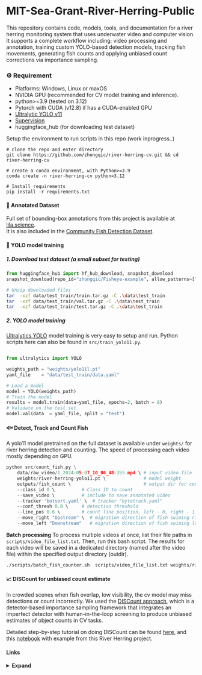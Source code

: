 # MIT-Sea-Grant-River-Herring-Public
This repository contains code, models, tools, and documentation for a river herring monitoring system that uses underwater video and computer vision. It supports a complete workflow including: video processing and annotation, training custom YOLO-based detection models, tracking fish movements, generating fish counts and applying unbiased count corrections via importance sampling.


### ⚙️ Requirement
  * Platforms: Windows, Linux or maxOS
  * NVIDIA GPU (recommended for CV model training and inference).
  * python>=3.9 (tested on 3.12)
  * Pytorch with CUDA (v12.8) if has a CUDA-enabled GPU
  * [Ultralytic YOLO v11](https://github.com/ultralytics/ultralytics)
  * [Supervision](https://supervision.roboflow.com/latest/)
  * huggingface_hub (for downloading test dataset)

Setup the environment to run scripts in this repo (work inprogress..)
```
# clone the repo and enter directory
git clone https://github.com/zhongqic/river-herring-cv.git && cd river-herring-cv

# create a conda environment, with Python>=3.9
conda create -n river-herring-cv python=3.12

# Install requirements
pip install -r requirements.txt
```


#### 📁 Annotated Dataset
Full set of bounding-box annotations from this project is available at [lila.science](https://lila.science/datasets/mit-sea-grant-river-herring/).      
It is also included in the [Community Fish Detection Dataset](https://lila.science/datasets/community-fish-detection-dataset/).  


#### 🤖 YOLO model training

##### 1. Download test dataset (a small subset for testing)
```python
from huggingface_hub import hf_hub_download, snapshot_download
snapshot_download(repo_id="zhongqic/Fisheye-example", allow_patterns=["*.tar.gz", "data.yaml"], repo_type="dataset", local_dir="data/test_train")

```

```bash
# Unzip downloaded files
tar  -xzf data/test_train/train.tar.gz -C .\data\test_train
tar  -xzf data/test_train/val.tar.gz -C .\data\test_train
tar  -xzf data/test_train/test.tar.gz -C .\data\test_train
```

##### 2. YOLO model training
[Ultralytics YOLO](https://github.com/ultralytics/ultralytics) model training is very easy to setup and run.  Python scripts here can also be found in `src/train_yolo11.py`.  
```python

from ultralytics import YOLO

weights_path = "weights/yolo11l.pt"
yaml_file    = "data/test_train/data.yaml"

# Load a model
model = YOLO(weights_path) 
# Train the model
results = model.train(data=yaml_file, epochs=2, batch = 8)
# Validate on the test set
model.val(data  = yaml_file, split = "test")
```

#### 🐟 Detect, Track and Count Fish
A yolo11 model pretrained on the full dataset is available under `weights/` for river herring detection and counting. The speed of processing each video mostly depending on GPU.


```python
python src/count_fish.py \
    data/raw_video/1_2024-05-07_10_06_48-355.mp4 \ # input video file
    weights/river-herring-yolo11.pt \              # model weight
    outputs/fish_count \                           # output dir for count results
    --class_id 0 \          # Class ID to count
    --save_video \          # include to save annotated video
    --tracker 'botsort.yaml' \  # tracker "bytetrack.yaml"
    --conf_thresh 0.8 \     # detection threshold
    --line_pos 0.6 \        # count line position, left - 0, right - 1
    --move_right "Upstream" \  # migration direction of fish swiming right
    --move_left "Downstream"   # migration direction of fish swiming left
```

**Batch processing**
To process multiple videos at once, list their file paths in `scripts/video_file_list.txt`. Then, run this bash script. The results for each video will be saved in a dedicated directory (named after the video file) within the specified output directory (outdir).

```bash
./scripts/batch_fish_counter.sh  scripts/video_file_list.txt weights/river-herring-yolo11.pt outputs/fish_count
```


#### 📈 DISCount for unbiased count estimate
In crowded scenes when fish overlap, low visibility, the cv model may miss detections or count incorrectly. We used the [DISCount approach](https://ojs.aaai.org/index.php/AAAI/article/view/30235), which is a detector-based importance sampling framework that integrates an imperfect detector with human-in-the-loop screening to produce unbiased estimates of object counts in CV tasks.

Detailed step-by-step tutorial on doing DISCount can be found [here](https://github.com/gperezs/DISCount/), and this [notebook](https://colab.research.google.com/drive/1bOEV7HCKZhJYfSGqCy47X0qPtgwCI85c?usp=sharing) with example from this River Herring project.



#### Links
<details><summary> <b>Expand</b> </summary>

|||
|---|---|
Fisheye Project website |https://www.woodwellclimate.org/project/fisheye/
Coonamessett River Trust |https://www.crivertrust.org   
Ipswich River Watershed Association |https://www.ipswichriver.org/   
MIT Sea Grant |https://seagrant.mit.edu/river-herring/
Huggingface test dataset |https://huggingface.co/zhongqic 


</details>

